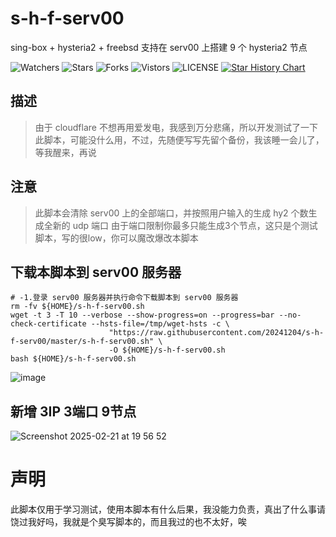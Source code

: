 # s-h-f-serv00
sing-box + hysteria2 + freebsd 支持在 serv00 上搭建 9 个 hysteria2 节点

![Watchers](https://img.shields.io/github/watchers/20241204/s-h-f-serv00) ![Stars](https://img.shields.io/github/stars/20241204/s-h-f-serv00) ![Forks](https://img.shields.io/github/forks/20241204/s-h-f-serv00) ![Vistors](https://visitor-badge.laobi.icu/badge?page_id=20241204.s-h-f-serv00) ![LICENSE](https://img.shields.io/badge/license-CC%20BY--SA%204.0-green.svg)
<a href="https://star-history.com/#20241204/s-h-f-serv00&Date">
  <picture>
    <source media="(prefers-color-scheme: dark)" srcset="https://api.star-history.com/svg?repos=20241204/s-h-f-serv00&type=Date&theme=dark" />
    <source media="(prefers-color-scheme: light)" srcset="https://api.star-history.com/svg?repos=20241204/s-h-f-serv00&type=Date" />
    <img alt="Star History Chart" src="https://api.star-history.com/svg?repos=20241204/s-h-f-serv00&type=Date" />
  </picture>
</a>  


## 描述
> 由于 cloudflare 不想再用爱发电，我感到万分悲痛，所以开发测试了一下此脚本，可能没什么用，不过，先随便写写先留个备份，我该睡一会儿了，等我醒来，再说

## 注意
> 此脚本会清除 serv00 上的全部端口，并按照用户输入的生成 hy2 个数生成全新的 udp 端口
> 由于端口限制你最多只能生成3个节点，这只是个测试脚本，写的很low，你可以魔改爆改本脚本

## 下载本脚本到 serv00 服务器
    # -1.登录 serv00 服务器并执行命令下载脚本到 serv00 服务器
    rm -fv ${HOME}/s-h-f-serv00.sh
    wget -t 3 -T 10 --verbose --show-progress=on --progress=bar --no-check-certificate --hsts-file=/tmp/wget-hsts -c \
                          "https://raw.githubusercontent.com/20241204/s-h-f-serv00/master/s-h-f-serv00.sh" \
                          -O ${HOME}/s-h-f-serv00.sh
    bash ${HOME}/s-h-f-serv00.sh

![image](https://github.com/user-attachments/assets/63bfd760-c700-4f5a-8d16-3362bf92bd28)

## 新增 3IP 3端口 9节点
![Screenshot 2025-02-21 at 19 56 52](https://github.com/user-attachments/assets/d88cbbfb-80d9-481e-84a2-7afa922469c8)


# 声明
此脚本仅用于学习测试，使用本脚本有什么后果，我没能力负责，真出了什么事请饶过我好吗，我就是个臭写脚本的，而且我过的也不太好，唉
